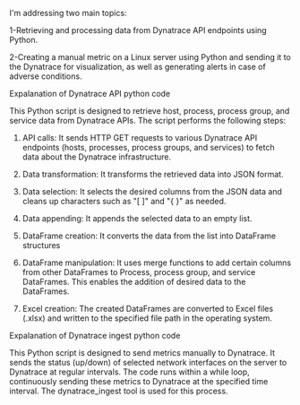 
I'm addressing two main topics:

1-Retrieving and processing data from Dynatrace API endpoints using Python.

2-Creating a manual metric on a Linux server using Python and sending it to the Dynatrace 
for visualization, as well as generating alerts in case of adverse conditions.


Expalanation of Dynatrace API python code

This Python script is designed to retrieve host, process, process group, and service data from Dynatrace APIs.
The script performs the following steps:

1. API calls: It sends HTTP GET requests to various Dynatrace API endpoints (hosts, processes, process groups, and services) 
to fetch data about the Dynatrace infrastructure.

2. Data transformation: It transforms the retrieved data into JSON format.

3. Data selection: It selects the desired columns from the JSON data and cleans up characters such as "[ ]" and "{ }" as needed.

4. Data appending: It appends the selected data to an empty list.

5. DataFrame creation: It converts the data from the list into DataFrame structures

6. DataFrame manipulation: It uses merge functions to add certain columns from other DataFrames to Process, process group, and service DataFrames. 
This enables the addition of desired data to the DataFrames.

7. Excel creation: The created DataFrames are converted to Excel files (.xlsx) and written to the specified file path in the operating system.



Expalanation of Dynatrace ingest python code

This Python script is designed to send metrics manually to Dynatrace. It sends the status (up/down) of selected 
network interfaces on the server to Dynatrace at regular intervals. The code runs within a while loop, continuously 
sending these metrics to Dynatrace at the specified time interval. The dynatrace_ingest tool is used for this process.
